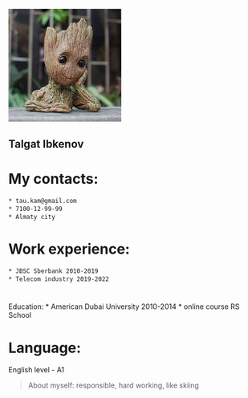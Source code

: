 ![My photo](/cv-photo.jfif "My photo")

## Talgat Ibkenov

# My contacts:
    * tau.kam@gmail.com
    * 7100-12-99-99
    * Almaty city

# Work experience:
    * JBSC Sberbank 2010-2019
    * Telecom industry 2019-2022

#
Education:
    * American Dubai University 2010-2014
    * online course RS School

# Language:
English level - A1

<p></p>

> About myself:
responsible, hard working, like skiing